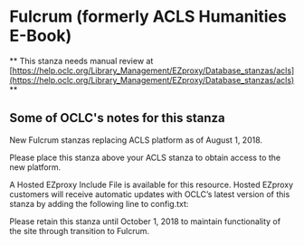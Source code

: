 # Fulcrum (formerly ACLS Humanities E-Book)
** This stanza needs manual review at [https://help.oclc.org/Library_Management/EZproxy/Database_stanzas/acls](https://help.oclc.org/Library_Management/EZproxy/Database_stanzas/acls) **

## Some of OCLC's notes for this stanza

New Fulcrum stanzas replacing ACLS platform as of August 1, 2018.

Please place this stanza above your ACLS stanza to obtain access to the new platform.

A Hosted EZproxy Include File is available for this resource. Hosted EZproxy customers will receive automatic updates with OCLC&rsquo;s latest version of this stanza by adding the following line to config.txt:

Please retain this stanza until October 1, 2018 to maintain functionality of the site through transition to Fulcrum.
